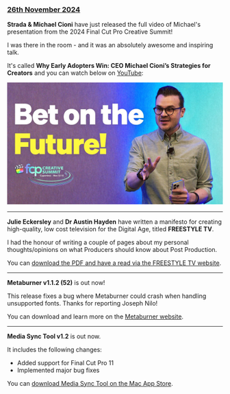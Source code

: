 ### [26th November 2024](/news/20241126)

**Strada & Michael Cioni** have just released the full video of Michael's presentation from the 2024 Final Cut Pro Creative Summit!

I was there in the room - and it was an absolutely awesome and inspiring talk.

It's called **Why Early Adopters Win: CEO Michael Cioni’s Strategies for Creators** and you can watch below on [YouTube](https://www.youtube.com/watch?v=eLIYelPctb8):

[![](/static/strada-talk-at-fcp-creative-summit-youtube.jpg)](https://www.youtube.com/watch?v=eLIYelPctb8)

---

**Julie Eckersley** and **Dr Austin Hayden** have written a manifesto for creating high-quality, low cost television for the Digital Age, titled **FREESTYLE TV**.

I had the honour of writing a couple of pages about my personal thoughts/opinions on what Producers should know about Post Production.

You can [download the PDF and have a read via the FREESTYLE TV website](https://www.expandingmedia.org/freestyletv).

---

**Metaburner v1.1.2 (52)** is out now!

This release fixes a bug where Metaburner could crash when handling unsupported fonts. Thanks for reporting Joseph Nilo!

You can download and learn more on the [Metaburner website](https://metaburner.fcp.cafe).

---

**Media Sync Tool v1.2** is out now.

It includes the following changes:

- Added support for Final Cut Pro 11
- Implemented major bug fixes

You can [download Media Sync Tool on the Mac App Store](https://apps.apple.com/app/media-sync-tool/id1559556642).